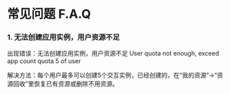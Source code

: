 # 常见问题 F.A.Q

### 1. 无法创建应用实例，用户资源不足

出现错误：无法创建应用实例，用户资源不足 User quota not enough, exceed app count quota 5 of user

解决方法：每个用户最多可以创建5个交互实例，已经创建的，在“我的资源”->“资源回收”里恢复已有资源或删除不用资源。
